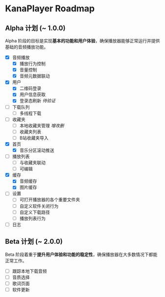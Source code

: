# KanaPlayer Roadmap

## Alpha 计划 (~ 1.0.0)

Alpha 阶段的目标是实现**基本的功能和用户体验**，确保播放器能够正常运行并提供基础的音频播放功能。

- [x] 音频播放
  - [x] 播放行为控制
  - [x] 音量控制
  - [x] 音频元数据联动
- [x] 用户
  - [x] 二维码登录
  - [x] 用户信息获取
  - [x] 登录态刷新 *待验证*
- [ ] 下载队列
  - [ ] 多线程下载
- [ ] 收藏夹
  - [ ] 本地收藏夹管理 *增改删*
  - [ ] 收藏夹列表
  - [ ] B站收藏夹导入
- [x] 首页
  - [x] 音乐分区滚动推送
- [ ] 播放列表
  - [ ] 与收藏夹联动
  - [ ] 可编辑
- [x] 缓存
  - [x] 音频缓存
  - [x] 图片缓存
- [ ] 设置
  - [ ] 可打开播放器的各个重要文件夹
  - [ ] 自定义软件关闭行为
  - [ ] 自定义下载路径
  - [ ] 播放列表行为
- [ ] 日志

## Beta 计划 (~ 2.0.0)

Beta 阶段着重于**提升用户体验和功能的稳定性**，确保播放器在大多数情况下都能正常工作。

- [ ] 跟踪本地下载音频
- [ ] 音质选择
- [ ] 歌词页面
- [ ] 软件更新